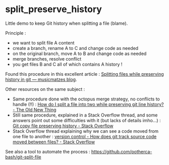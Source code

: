 # split_preserve_history

Little demo to keep Git history when splitting a file (blame).

Principle :
* we want to split file A content
* create a branch, rename A to C and change code as needed
* on the original branch, move A to B and change code as needed
* merge branches, resolve conflict
* you get files B and C all of which contains A history !


Found this procedure in this excellent article : [Splitting files while preserving history in git — musicmatzes blog](https://beyermatthias.de/splitting-files-while-preserving-history-in-git).  

Other resources on the same subject : 

* Same procedure done with the octopus merge strategy, no conflicts to handle (!!) : [How do I split a file into two while preserving git line history? - The Old New Thing](https://devblogs.microsoft.com/oldnewthing/20190916-00/?p=102892)
* Still same procedure, explained in a Stack Overflow thread, and some answers point out some difficulties with it (but lacks of details imho...) : [Git copy file preserving history - Stack Overflow](https://stackoverflow.com/questions/16937359/git-copy-file-preserving-history/44036771#44036771)
* Stack Overflow thread explaining why we can see a code moved from one file to another : [version control - How does git track source code moved between files? - Stack Overflow](https://stackoverflow.com/questions/1728922/how-does-git-track-source-code-moved-between-files)

See also a tool to automate the process :
https://github.com/potherca-bash/git-split-file
